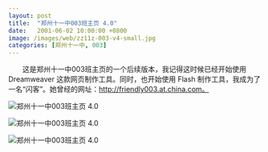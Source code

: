 ```yaml
---
layout: post
title:  "郑州十一中003班主页 4.0"
date:   2001-06-02 10:00:00 +0800
image: /images/web/zz11z-003-v4-small.jpg
categories: [郑州十一中, 003]
---
```


　　这是郑州十一中003班主页的一个后续版本，我记得这时候已经开始使用 Dreamweaver 这款网页制作工具。同时，也开始使用 Flash 制作工具，我成为了一名“闪客”。她曾经的网址：http://friendly003.at.china.com。

![郑州十一中003班主页 4.0]({{site.baseurl}}/images/web/郑州十一中003班主页V4-0.png)

![郑州十一中003班主页 4.0]({{site.baseurl}}/images/web/郑州十一中003班主页V4.png)

![郑州十一中003班主页 4.0]({{site.baseurl}}/images/web/郑州十一中003班主页V4-1.png)